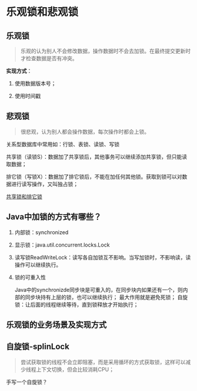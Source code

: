 # 乐观锁和悲观锁

## 乐观锁

> 乐观的认为别人不会修改数据，操作数据时不会去加锁。在最终提交更新时才检查数据是否有冲突。

**实现方式**：

1. 使用数据版本号；

2. 使用时间戳



## 悲观锁

> 很悲观，认为别人都会操作数据，每次操作时都会上锁。

关系型数据库中常用如：行锁、表锁、读锁、写锁

共享锁（读锁S）：数据加了共享锁后，其他事务可以继续添加共享锁，但只能读取数据；

排它锁（写锁X）：数据加了排它锁后，不能在加任何其他锁。获取到锁可以对数据进行读写操作，又叫独占锁；

[共享锁和排它锁](\数据库\排它锁和共享锁.md)



## Java中加锁的方式有哪些？

1. 内部锁：synchronized

2. 显示锁：java.util.concurrent.locks.Lock

3. 读写锁ReadWriteLock：读写各自加锁互不影响。当写加锁时，不影响读，读操作可以继续执行。

4. 锁的可重入性

   ​	Java中的synchronizde同步块是可重入的，在同步块内如果还有一个，则内部的同步块持有上层的锁，也可以继续执行；
   最大作用就是避免死锁；
   自旋锁：让后面的线程继续等待，直到锁释放才开始执行；

   

## 乐观锁的业务场景及实现方式



## 自旋锁-splinLock

> 尝试获取锁的线程不会立即阻塞，而是采用循环的方式获取锁，这样可以减少线程上下文切换，但会比较消耗CPU；

手写一个自旋锁？

